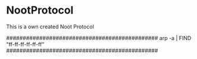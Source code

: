 # NootProtocol
This is a own created Noot Protocol


##############################################
arp -a | FIND "ff-ff-ff-ff-ff-ff"
##############################################